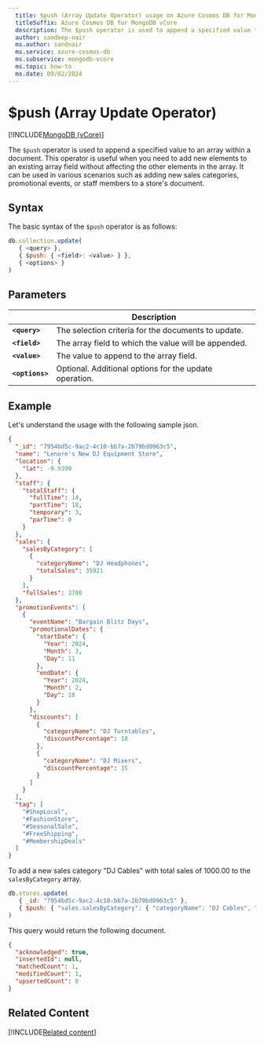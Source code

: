 ```yaml
---
  title: $push (Array Update Operator) usage on Azure Cosmos DB for MongoDB vCore
  titleSuffix: Azure Cosmos DB for MongoDB vCore
  description: The $push operator is used to append a specified value to an array within a document. 
  author: sandeep-nair
  ms.author: sandnair
  ms.service: azure-cosmos-db
  ms.subservice: mongodb-vcore
  ms.topic: how-to
  ms.date: 09/02/2024
---
```


# $push (Array Update Operator)

[!INCLUDE[MongoDB (vCore)](~/reusable-content/ce-skilling/azure/includes/cosmos-db/includes/appliesto-mongodb-vcore.md)]

The `$push` operator is used to append a specified value to an array within a document. This operator is useful when you need to add new elements to an existing array field without affecting the other elements in the array. It can be used in various scenarios such as adding new sales categories, promotional events, or staff members to a store's document.

## Syntax

The basic syntax of the `$push` operator is as follows:

```javascript
db.collection.update(
   { <query> },
   { $push: { <field>: <value> } },
   { <options> }
)
```

## Parameters
| | Description |
| --- | --- |
| **`<query>`**| The selection criteria for the documents to update.|
| **`<field>`**| The array field to which the value will be appended.|
| **`<value>`**| The value to append to the array field.|
| **`<options>`**| Optional. Additional options for the update operation.|

## Example

Let's understand the usage with the following sample json.

```json
{
  "_id": "7954bd5c-9ac2-4c10-bb7a-2b79bd0963c5",
  "name": "Lenore's New DJ Equipment Store",
  "location": {
    "lat": -9.9399
  },
  "staff": {
    "totalStaff": {
      "fullTime": 14,
      "partTime": 18,
      "temporary": 3,
      "parTime": 0
    }
  },
  "sales": {
    "salesByCategory": [
      {
        "categoryName": "DJ Headphones",
        "totalSales": 35921
      }
    ],
    "fullSales": 3700
  },
  "promotionEvents": [
    {
      "eventName": "Bargain Blitz Days",
      "promotionalDates": {
        "startDate": {
          "Year": 2024,
          "Month": 3,
          "Day": 11
        },
        "endDate": {
          "Year": 2024,
          "Month": 2,
          "Day": 18
        }
      },
      "discounts": [
        {
          "categoryName": "DJ Turntables",
          "discountPercentage": 18
        },
        {
          "categoryName": "DJ Mixers",
          "discountPercentage": 15
        }
      ]
    }
  ],
  "tag": [
    "#ShopLocal",
    "#FashionStore",
    "#SeasonalSale",
    "#FreeShipping",
    "#MembershipDeals"
  ]
}
```

To add a new sales category "DJ Cables" with total sales of 1000.00 to the `salesByCategory` array.

```javascript
db.stores.update(
   { _id: "7954bd5c-9ac2-4c10-bb7a-2b79bd0963c5" },
   { $push: { "sales.salesByCategory": { "categoryName": "DJ Cables", "totalSales": 1000.00 } } }
)
```
This query would return the following document.

```json
{
  "acknowledged": true,
  "insertedId": null,
  "matchedCount": 1,
  "modifiedCount": 1,
  "upsertedCount": 0
}
```

## Related Content
[!INCLUDE[Related content](../includes/related-content.md)]
